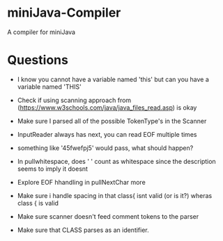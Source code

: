 # miniJava-Compiler
A compiler for miniJava

# Questions
+ I know you cannot have a variable named 'this' but can you have a variable named 'THIS'
+ Check if using scanning approach from (https://www.w3schools.com/java/java_files_read.asp) is okay
+ Make sure I parsed all of the possible TokenType's in the Scanner
+ InputReader always has next, you can read EOF multiple times
+ something like '45fwefpj5' would pass, what should happen?
+ In pullwhitespace, does ' ' count as whitespace since the description seems to imply it doesnt
+ Explore EOF  hhandling in pullNextChar more

+ Make sure i handle spacing in that class{ isnt valid (or is it?) wheras class { is valid
+ Make sure scanner doesn't feed comment tokens to the parser
+ Make sure that CLASS parses as an identifier.
